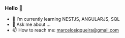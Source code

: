 ### Hello 👋

- 🌱 I’m currently learning NESTJS, ANGULARJS, SQL
- 💬 Ask me about ...
- 📫 How to reach me: marcelosiqqueira@gmail.com
